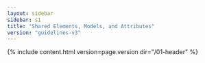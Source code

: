 ```yaml
---
layout: sidebar
sidebar: s1
title: "Shared Elements, Models, and Attributes"
version: "guidelines-v3"
---
```

{% include content.html version=page.version dir="/01-header" %}